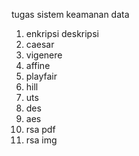 tugas sistem keamanan data 
1. enkripsi deskripsi
2. caesar
3. vigenere
4. affine
5. playfair
6. hill
7. uts
8. des
9. aes
10. rsa pdf
11. rsa img
    
